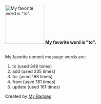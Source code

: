 <img src="https://my-badges.github.io/my-badges/favorite-word.png" alt="My favorite word is &quot;to&quot;." title="My favorite word is &quot;to&quot;." width="128">
<strong>My favorite word is &quot;to&quot;.</strong>
<br><br>

My favorite commit message words are:

1. to (used 349 times)
2. add (used 235 times)
3. for (used 198 times)
4. from (used 181 times)
5. update (used 161 times)


Created by <a href="https://github.com/my-badges/my-badges">My Badges</a>